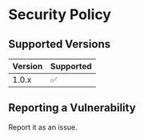 # Security Policy

## Supported Versions


| Version | Supported          |
| ------- | ------------------ |
| 1.0.x   | :white_check_mark: |


## Reporting a Vulnerability

Report it as an issue.
